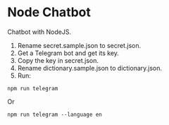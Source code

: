 # Node Chatbot

Chatbot with NodeJS.

1. Rename secret.sample.json to secret.json.
2. Get a Telegram bot and get its key.
3. Copy the key in secret.json.
4. Rename dictionary.sample.json to dictionary.json.
4. Run:

```
npm run telegram
```

Or

```
npm run telegram --language en
```
